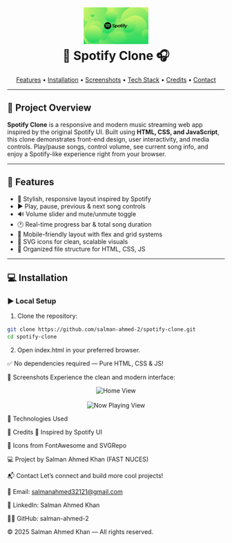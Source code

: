 <h1 align="center">
  <img src="logo.jpeg" width="150" alt="Spotify Clone Logo">
  <br>
  <b>🎵 Spotify Clone 🎧</b>
  <br>
  
</h1>

<p align="center">
  <a href="#features">Features</a> •
  <a href="#installation">Installation</a> •
  <a href="#screenshots">Screenshots</a> •
  <a href="#technologies-used">Tech Stack</a> •
  <a href="#credits">Credits</a> •
  <a href="#contact">Contact</a>
</p>

---

## 🎯 Project Overview

**Spotify Clone** is a responsive and modern music streaming web app inspired by the original Spotify UI. Built using **HTML, CSS, and JavaScript**, this clone demonstrates front-end design, user interactivity, and media controls. Play/pause songs, control volume, see current song info, and enjoy a Spotify-like experience right from your browser.

---

## 🚀 Features

- 🎼 Stylish, responsive layout inspired by Spotify
- ▶️ Play, pause, previous & next song controls
- 🔊 Volume slider and mute/unmute toggle
- 🕐 Real-time progress bar & total song duration
- 📱 Mobile-friendly layout with flex and grid systems
- 🎨 SVG icons for clean, scalable visuals
- 📁 Organized file structure for HTML, CSS, JS

---

## 💻 Installation

### ▶️ Local Setup
1. Clone the repository:
```bash
git clone https://github.com/salman-ahmed-2/spotify-clone.git
cd spotify-clone
```
2. Open index.html in your preferred browser.

✅ No dependencies required — Pure HTML, CSS & JS!

📸 Screenshots
Experience the clean and modern interface:

<p align="center"> <img src="spotifymain.jpeg" width="600" alt="Home View"/> <br><br> <img src="spotifyvid.gif" width="600" alt="Now Playing View"/> </p>
🧰 Technologies Used





🙌 Credits
🎨 Inspired by Spotify UI

📁 Icons from FontAwesome and SVGRepo

💻 Project by Salman Ahmed Khan (FAST NUCES)

📬 Contact
Let’s connect and build more cool projects!

📧 Email: salmanahmed32121@gmail.com

💼 LinkedIn: Salman Ahmed Khan

🧑‍💻 GitHub: salman-ahmed-2

© 2025 Salman Ahmed Khan — All rights reserved.
